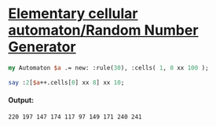 [1]: http://rosettacode.org/wiki/Elementary_cellular_automaton/Random_Number_Generator

# [Elementary cellular automaton/Random Number Generator][1]

```perl
my Automaton $a .= new: :rule(30), :cells( 1, 0 xx 100 );
 
say :2[$a++.cells[0] xx 8] xx 10;
```

#### Output:
```
220 197 147 174 117 97 149 171 240 241
```